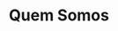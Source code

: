 ---
menu: true
layout: full
title: Quem Somos
namespace: institucional
permalink_pt: /institucional/
permalink_en: /about/
redirect_from:
  - quem_somos
  - quemsomos
  - sobre
---